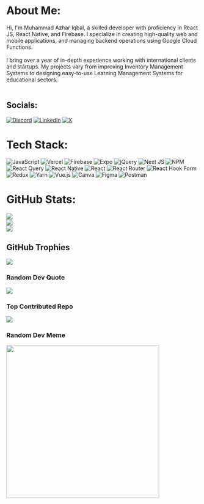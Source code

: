 # About Me:
Hi, I'm Muhammad Azhar Iqbal, a skilled developer with proficiency in React JS, React Native, and Firebase. I specialize in creating high-quality web and mobile applications, and managing backend operations using Google Cloud Functions.<br><br> I bring over a year of in-depth experience working with international clients and startups. My projects vary from improving Inventory Management Systems to designing easy-to-use Learning Management Systems for educational sectors.<br><br>


## Socials:
[![Discord](https://img.shields.io/badge/Discord-%237289DA.svg?logo=discord&logoColor=white)](https://discord.gg/muhammadazhar) [![LinkedIn](https://img.shields.io/badge/LinkedIn-%230077B5.svg?logo=linkedin&logoColor=white)](https://linkedin.com/in/muhammadazhariqbal) [![X](https://img.shields.io/badge/X-black.svg?logo=X&logoColor=white)](https://x.com/muhmmdazhr) 

# Tech Stack:
![JavaScript](https://img.shields.io/badge/javascript-%23323330.svg?style=for-the-badge&logo=javascript&logoColor=%23F7DF1E) ![Vercel](https://img.shields.io/badge/vercel-%23000000.svg?style=for-the-badge&logo=vercel&logoColor=white) ![Firebase](https://img.shields.io/badge/firebase-%23039BE5.svg?style=for-the-badge&logo=firebase) ![Expo](https://img.shields.io/badge/expo-1C1E24?style=for-the-badge&logo=expo&logoColor=#D04A37) ![jQuery](https://img.shields.io/badge/jquery-%230769AD.svg?style=for-the-badge&logo=jquery&logoColor=white) ![Next JS](https://img.shields.io/badge/Next-black?style=for-the-badge&logo=next.js&logoColor=white) ![NPM](https://img.shields.io/badge/NPM-%23CB3837.svg?style=for-the-badge&logo=npm&logoColor=white) ![React Query](https://img.shields.io/badge/-React%20Query-FF4154?style=for-the-badge&logo=react%20query&logoColor=white) ![React Native](https://img.shields.io/badge/react_native-%2320232a.svg?style=for-the-badge&logo=react&logoColor=%2361DAFB) ![React](https://img.shields.io/badge/react-%2320232a.svg?style=for-the-badge&logo=react&logoColor=%2361DAFB) ![React Router](https://img.shields.io/badge/React_Router-CA4245?style=for-the-badge&logo=react-router&logoColor=white) ![React Hook Form](https://img.shields.io/badge/React%20Hook%20Form-%23EC5990.svg?style=for-the-badge&logo=reacthookform&logoColor=white) ![Redux](https://img.shields.io/badge/redux-%23593d88.svg?style=for-the-badge&logo=redux&logoColor=white) ![Yarn](https://img.shields.io/badge/yarn-%232C8EBB.svg?style=for-the-badge&logo=yarn&logoColor=white) ![Vue.js](https://img.shields.io/badge/vue.js-%2335495e.svg?style=for-the-badge&logo=vuedotjs&logoColor=%234FC08D) ![Canva](https://img.shields.io/badge/Canva-%2300C4CC.svg?style=for-the-badge&logo=Canva&logoColor=white) ![Figma](https://img.shields.io/badge/figma-%23F24E1E.svg?style=for-the-badge&logo=figma&logoColor=white) ![Postman](https://img.shields.io/badge/Postman-FF6C37?style=for-the-badge&logo=postman&logoColor=white)
# GitHub Stats:
![](https://github-readme-stats.vercel.app/api?username=muhammadazhariqbal&theme=vue&hide_border=false&include_all_commits=true&count_private=true)<br/>
![](https://github-readme-streak-stats.herokuapp.com/?user=muhammadazhariqbal&theme=vue&hide_border=false)<br/>
![](https://github-readme-stats.vercel.app/api/top-langs/?username=muhammadazhariqbal&theme=vue&hide_border=false&include_all_commits=true&count_private=true&layout=compact)

## GitHub Trophies
![](https://github-profile-trophy.vercel.app/?username=muhammadazhariqbal&theme=flat&no-frame=false&no-bg=false&margin-w=4)

### Random Dev Quote
![](https://quotes-github-readme.vercel.app/api?type=horizontal&theme=merko)

### Top Contributed Repo
![](https://github-contributor-stats.vercel.app/api?username=muhammadazhariqbal&limit=5&theme=dark&combine_all_yearly_contributions=true)

### Random Dev Meme
<img src='https://randommeme-five.vercel.app/' style="height: 400px;"/>




<!-- Proudly created with GPRM ( https://gprm.itsvg.in ) -->

